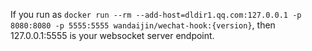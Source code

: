 If you run as `docker run --rm --add-host=dldir1.qq.com:127.0.0.1 -p 8080:8080 -p 5555:5555 wandaijin/wechat-hook:{version}`, then 127.0.0.1:5555 is your websocket server endpoint.